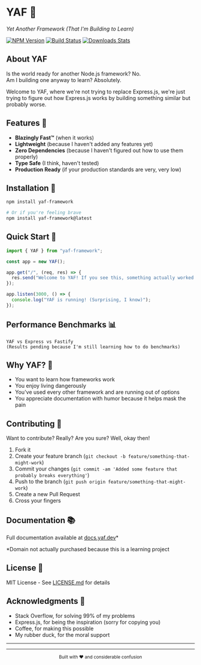 # YAF 🚀

_Yet Another Framework (That I'm Building to Learn)_

<!-- <div align="center">
  <img src="logo.svg" alt="YAF Logo" width="400"/>
  <br/>
  <em>Because the JavaScript ecosystem definitely needed another framework</em>
</div> -->

[![NPM Version][npm-image]][npm-url]
[![Build Status][travis-image]][travis-url]
[![Downloads Stats][npm-downloads]][npm-url]

## About YAF

Is the world ready for another Node.js framework? No.  
Am I building one anyway to learn? Absolutely.

Welcome to YAF, where we're not trying to replace Express.js, we're just trying to figure out how Express.js works by building something similar but probably worse.

## Features 🌟

- **Blazingly Fast™** (when it works)
- **Lightweight** (because I haven't added any features yet)
- **Zero Dependencies** (because I haven't figured out how to use them properly)
- **Type Safe** (I think, haven't tested)
- **Production Ready** (if your production standards are very, very low)

## Installation 💾

```bash
npm install yaf-framework

# Or if you're feeling brave
npm install yaf-framework@latest
```

## Quick Start 🚀

```javascript
import { YAF } from "yaf-framework";

const app = new YAF();

app.get("/", (req, res) => {
  res.send("Welcome to YAF! If you see this, something actually worked!");
});

app.listen(3000, () => {
  console.log("YAF is running! (Surprising, I know)");
});
```

## Performance Benchmarks 📊

```
YAF vs Express vs Fastify
(Results pending because I'm still learning how to do benchmarks)
```

## Why YAF? 🤔

- You want to learn how frameworks work
- You enjoy living dangerously
- You've used every other framework and are running out of options
- You appreciate documentation with humor because it helps mask the pain

## Contributing 🤝

Want to contribute? Really? Are you sure? Well, okay then!

1. Fork it
2. Create your feature branch (`git checkout -b feature/something-that-might-work`)
3. Commit your changes (`git commit -am 'Added some feature that probably breaks everything'`)
4. Push to the branch (`git push origin feature/something-that-might-work`)
5. Create a new Pull Request
6. Cross your fingers

## Documentation 📚

Full documentation available at [docs.yaf.dev](https://docs.yaf.dev)\*

\*Domain not actually purchased because this is a learning project

## License 📝

MIT License - See [LICENSE.md](LICENSE.md) for details

## Acknowledgments 🙏

- Stack Overflow, for solving 99% of my problems
- Express.js, for being the inspiration (sorry for copying you)
- Coffee, for making this possible
- My rubber duck, for the moral support

---

[npm-image]: https://img.shields.io/npm/v/yaf-framework.svg
[npm-url]: https://npmjs.org/package/yaf-framework
[npm-downloads]: https://img.shields.io/npm/dm/yaf-framework.svg
[travis-image]: https://travis-ci.org/username/yaf-framework.svg?branch=master
[travis-url]: https://travis-ci.org/username/yaf-framework

---

<div align="center">
  <sub>Built with ❤️ and considerable confusion</sub>
</div>
